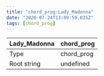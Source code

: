 ```yaml
---
title: "chord_prog:Lady_Madonna"
date: "2020-07-24T13:09:59.035Z"
tags: [chord_prog]
---
```


|Lady_Madonna|chord_prog|
|---|---|
|Type|chord_prog|
|Root string|undefined|

